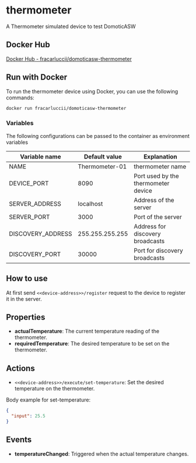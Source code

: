 # thermometer

A Thermometer simulated device to test DomoticASW

## Docker Hub

[Docker Hub - fracarluccii/domoticasw-thermometer](https://hub.docker.com/repository/docker/fracarluccii/domoticasw-thermometer/general)

## Run with Docker

To run the thermometer device using Docker, you can use the following commands:

```bash
docker run fracarluccii/domoticasw-thermometer
```

### Variables

The following configurations can be passed to the container as environment variables

| Variable name     | Default value   | Explanation                         |
| ----------------- | --------------- | ----------------------------------- |
| NAME              | Thermometer-01  | thermometer name                    |
| DEVICE_PORT       | 8090            | Port used by the thermometer device |
| SERVER_ADDRESS    | localhost       | Address of the server               |
| SERVER_PORT       | 3000            | Port of the server                  |
| DISCOVERY_ADDRESS | 255.255.255.255 | Address for discovery broadcasts    |
| DISCOVERY_PORT    | 30000           | Port for discovery broadcasts       |

## How to use

At first send <code><\<device-address\>>/register</code> request to the device to register it in the server.

## Properties

- <b>actualTemperature</b>: The current temperature reading of the thermometer.
- <b>requiredTemperature</b>: The desired temperature to be set on the thermometer.

## Actions

- <code><\<device-address\>>/execute/set-temperature</code>: Set the desired temperature on the thermometer.

Body example for set-temperature:

```json
{
  "input": 25.5
}
```

## Events

- <b>temperatureChanged</b>: Triggered when the actual temperature changes.

